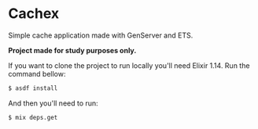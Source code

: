 # Cachex

Simple cache application made with GenServer and ETS.

**Project made for study purposes only.**

If you want to clone the project to run locally you'll need Elixir 1.14. Run the command bellow:

```zsh
$ asdf install
```

And then you'll need to run:

```zsh
$ mix deps.get
```